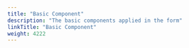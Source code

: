 ```yaml
---
title: "Basic Component"
description: "The basic components applied in the form"
linkTitle: "Basic Component"
weight: 4222
---
```


